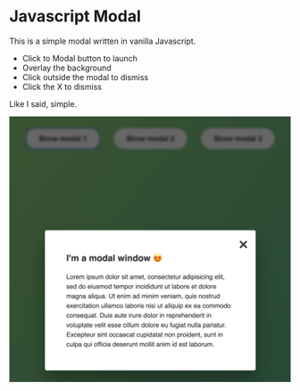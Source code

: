 # Javascript Modal
This is a simple modal written in vanilla Javascript.

- Click to Modal button to launch
- Overlay the background
- Click outside the modal to dismiss
- Click the X to dismiss

Like I said, simple.

![javascript simple modal](javascript-simple-modal.png)
